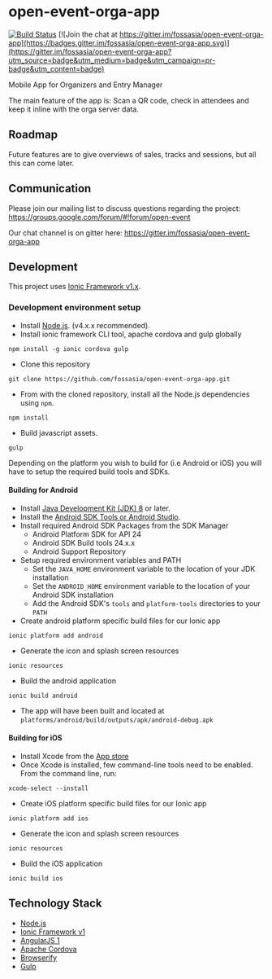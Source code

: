 # open-event-orga-app

[![Build Status](https://travis-ci.org/fossasia/open-event-orga-app.svg?branch=master)](https://travis-ci.org/fossasia/open-event-orga-app)
[![Join the chat at https://gitter.im/fossasia/open-event-orga-app](https://badges.gitter.im/fossasia/open-event-orga-app.svg)](https://gitter.im/fossasia/open-event-orga-app?utm_source=badge&utm_medium=badge&utm_campaign=pr-badge&utm_content=badge)

Mobile App for Organizers and Entry Manager

The main feature of the app is: Scan a QR code, check in attendees and keep it inline with the orga server data.

## Roadmap

Future features are to give overviews of sales, tracks and sessions, but all this can come later.

## Communication

Please join our mailing list to discuss questions regarding the project: https://groups.google.com/forum/#!forum/open-event

Our chat channel is on gitter here: https://gitter.im/fossasia/open-event-orga-app

## Development

This project uses [Ionic Framework v1.x](http://ionicframework.com/).

### Development environment setup
- Install [Node.js](https://nodejs.org/en/). (v4.x.x recommended).
- Install ionic framework CLI tool, apache cordova and gulp globally
```
npm install -g ionic cordova gulp
```
- Clone this repository
```
git clone https://github.com/fossasia/open-event-orga-app.git
```
- From with the cloned repository, install all the Node.js dependencies using `npm`.
```
npm install
```
- Build javascript assets.
```
gulp
```
Depending on the platform you wish to build for (i.e Android or iOS) you will have to setup the required build tools and SDKs. 

#### Building for Android
- Install [Java Development Kit (JDK) 8](http://www.oracle.com/technetwork/java/javase/downloads/jdk8-downloads-2133151.html) or later.
- Install the [Android SDK Tools or Android Studio](https://developer.android.com/studio/index.html#downloads).
- Install required Android SDK Packages from the SDK Manager
	- Android Platform SDK for API 24
	- Android SDK Build tools 24.x.x
	- Android Support Repository
- Setup required environment variables and PATH
	- Set the `JAVA_HOME` environment variable to the location of your JDK installation
	- Set the `ANDROID_HOME` environment variable to the location of your Android SDK installation
	- Add the Android SDK's `tools` and `platform-tools` directories to your `PATH`
- Create android platform specific build files for our Ionic app
```
ionic platform add android
```
- Generate the icon and splash screen resources
```
ionic resources
```
- Build the android application
```
ionic build android
```
- The app will have been built and located at `platforms/android/build/outputs/apk/android-debug.apk`

#### Building for iOS
- Install Xcode from the [App store](https://itunes.apple.com/us/app/xcode/id497799835?mt=12)
- Once Xcode is installed, few command-line tools need to be enabled. From the command line, run:
```
xcode-select --install
```
- Create iOS platform specific build files for our Ionic app
```
ionic platform add ios
```
- Generate the icon and splash screen resources
```
ionic resources
```
- Build the iOS application
```
ionic build ios
```

## Technology Stack

* [Node.js](https://nodejs.org/en/)
* [Ionic Framework v1](http://ionicframework.com/)
* [AngularJS 1](https://angularjs.org/)
* [Apache Cordova](https://cordova.apache.org/)
* [Browserify](http://browserify.org/)
* [Gulp](http://gulpjs.com/)

